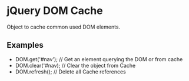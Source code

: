 # jQuery DOM Cache

Object to cache common used DOM elements.

## Examples

* DOM.get('#nav'); // Get an element querying the DOM or from cache
* DOM.clear('#nav); // Clear the object from Cache
* DOM.refresh(); // Delete all Cache references